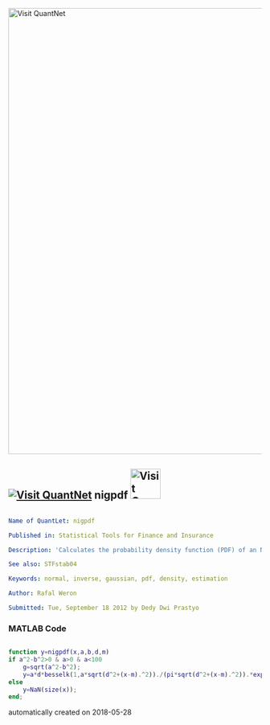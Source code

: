 [<img src="https://github.com/QuantLet/Styleguide-and-FAQ/blob/master/pictures/banner.png" width="888" alt="Visit QuantNet">](http://quantlet.de/)

## [<img src="https://github.com/QuantLet/Styleguide-and-FAQ/blob/master/pictures/qloqo.png" alt="Visit QuantNet">](http://quantlet.de/) **nigpdf** [<img src="https://github.com/QuantLet/Styleguide-and-FAQ/blob/master/pictures/QN2.png" width="60" alt="Visit QuantNet 2.0">](http://quantlet.de/)

```yaml

Name of QuantLet: nigpdf

Published in: Statistical Tools for Finance and Insurance

Description: 'Calculates the probability density function (PDF) of an Normal Inverse Gaussian (NIG) distribution. Required by STFstab04.m function.'

See also: STFstab04

Keywords: normal, inverse, gaussian, pdf, density, estimation

Author: Rafal Weron

Submitted: Tue, September 18 2012 by Dedy Dwi Prastyo
```

### MATLAB Code
```matlab

function y=nigpdf(x,a,b,d,m)
if a^2-b^2>0 & a>0 & a<100
    g=sqrt(a^2-b^2);
    y=a*d*besselk(1,a*sqrt(d^2+(x-m).^2))./(pi*sqrt(d^2+(x-m).^2)).*exp(d*g+b*(x-m));
else
    y=NaN(size(x));
end;
```

automatically created on 2018-05-28